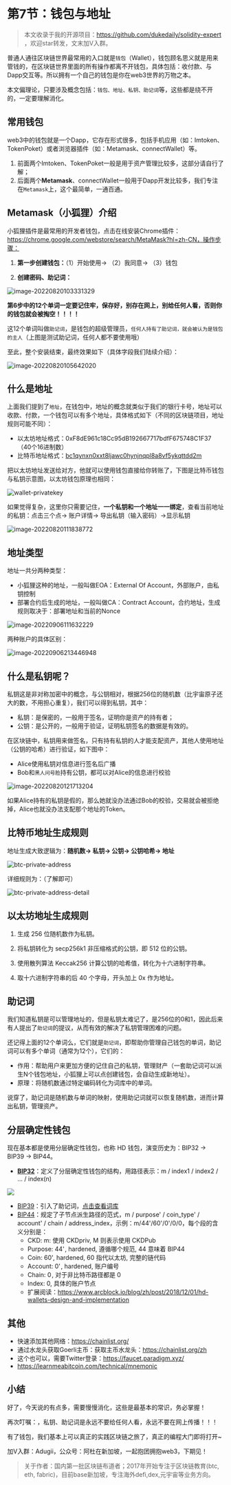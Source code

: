 # 第7节：钱包与地址

> 本文收录于我的开源项目：https://github.com/dukedaily/solidity-expert ，欢迎star转发，文末加V入群。

普通人通往区块链世界最常用的入口就是`钱包`（Wallet），钱包顾名思义就是用来管钱的，在区块链世界里面的所有操作都离不开钱包，具体包括：收付款、与Dapp交互等。所以拥有一个自己的钱包是你在web3世界的万物之本。

本文偏理论，只要涉及概念包括：`钱包、地址、私钥、助记词`等，这些都是绕不开的，一定要理解消化。



## 常用钱包

web3中的钱包就是一个Dapp，它存在形式很多，包括手机应用（如：Imtoken、TokenPoket）或者浏览器插件（如：Metamask、connectWallet）等。

1. 前面两个Imtoken、TokenPoket一般是用于资产管理比较多，这部分请自行了解；
2. 后面两个**Metamask**、connectWallet一般用于Dapp开发比较多，我们专注在`Metamask`上，这个最简单，一通百通。



## Metamask（小狐狸）介绍

小狐狸插件是最常用的开发者钱包，点击在线安装Chrome插件：https://chrome.google.com/webstore/search/MetaMask?hl=zh-CN，操作步骤：

1. **第一步创建钱包：**（1）开始使用-> （2）我同意-> （3）钱包

2. **创建密码、助记词：**

![image-20220820103331329](assets/image-20220820103331329.png)



**第6步中的12个单词一定要记住牢，保存好，别存在网上，别给任何人看，否则你的钱包就会被掏空！！！！**

这12个单词叫做`助记词`，是钱包的超级管理员，`任何人持有了助记词，就会被认为是钱包的主人`（上图是测试助记词，任何人都不要使用哦）



至此，整个安装结束，最终效果如下（具体字段我们陆续介绍）：

![image-20220820105642020](assets/image-20220820105642020.png)



## 什么是地址

上面我们提到了`地址`，在钱包中，地址的概念就类似于我们的银行卡号，地址可以收款、付款，一个钱包可以有多个地址，具体格式如下（不同的区块链项目，地址规则可能不同）：

- 以太坊地址格式：0xF8dE961c18Cc95dB192667717bdfF675748C1F37（40个16进制数）
- 比特币地址格式：[bc1qynxn0xxt8ljawc0hynjnqpl8a8vf5ykqttdd2m](https://www.blockchain.com/btc/address/bc1qynxn0xxt8ljawc0hynjnqpl8a8vf5ykqttdd2m)



把以太坊地址发送给对方，他就可以使用钱包直接给你转账了，下图是比特币钱包与私钥示意图，以太坊钱包原理也相同：

![wallet-privatekey](assets/wallet-privatekey.png)



如果觉得复杂，这里你只需要记住，**一个私钥和一个地址一一绑定**，查看当前地址的私钥：点击三个点-> 账户详情-> 导出私钥（输入密码）->显示私钥

![image-20220820111838772](assets/image-20220820111838772.png)



## 地址类型

地址一共分两种类型：

- 小狐狸这种的地址，一般叫做EOA：External Of Account，外部账户，由私钥控制
- 部署合约后生成的地址，一般叫做CA：Contract Account，合约地址，生成规则取决于：部署地址和当前的Nonce

![image-20220906111632229](assets/image-20220906111632229.png)

两种账户的具体区别：

![image-20220906213446948](assets/image-20220906213446948.png)

## 什么是私钥呢？ 

私钥这是非对称加密中的概念，与公钥相对，根据256位的随机数（比宇宙原子还大的数，不用担心重复），我们可以得到私钥，其中：

- 私钥：是保密的，一般用于签名，证明你是资产的持有者；
- 公钥：是公开的，一般用于验证，证明私钥签名的数据是有效的。



在区块链中，私钥用来做签名，只有持有私钥的人才能支配资产，其他人使用地址（公钥的哈希）进行验证，如下图中：

- Alice使用私钥对信息进行签名后广播
- Bob和`黑人问号脸`持有公钥，都可以对Alice的信息进行校验

![image-20220820121713204](assets/image-20220820121713204.png)



如果Alice持有的私钥是假的，那么她就没办法通过Bob的校验，交易就会被拒绝掉，Alice也就没办法支配那个地址的Token。



## 比特币地址生成规则

地址生成大致逻辑为：**随机数-> 私钥-> 公钥-> 公钥哈希-> 地址**

![btc-private-address](assets/btc-private-address.png)

详细规则为：（了解即可）

![btc-private-address-detail](assets/btc-private-address-detail.png)



## 以太坊地址生成规则

1. 生成 256 位随机数作为私钥。

2. 将私钥转化为 secp256k1 非压缩格式的公钥，即 512 位的公钥。

3. 使用散列算法 Keccak256 计算公钥的哈希值，转化为十六进制字符串。

4. 取十六进制字符串的后 40 个字母，开头加上 0x 作为地址。



## 助记词

我们知道私钥是可以管理地址的，但是私钥太难记了，是256位的0和1，因此后来有人提出了`助记词`的提议，从而有效的解决了私钥管理困难的问题。



还记得上面的12个单词么，它们就是`助记词`，即帮助你管理自己钱包的单词，助记词可以有多个单词（通常为12个），它们的：

- 作用：帮助用户来更加方便的记住自己的私钥，管理财产（一套助记词可以派生N个钱包地址，小狐狸上可以点创建钱包，会自动生成新地址）。
- 原理：将随机数通过特定编码转化为词库中的单词。



说穿了，助记词是随机数与单词的映射，使用助记词就可以恢复随机数，进而计算出私钥，管理资产。



## 分层确定性钱包

现在基本都是使用分层确定性钱包，也称 HD 钱包，演变历史为：BIP32 -> BIP39 -> BIP44。

- **[BIP32](https://github.com/bitcoin/bips/blob/master/bip-0032.mediawiki)**：定义了分层确定性钱包的结构，用路径表示：m / index1 / index2 / ... / index(n)

![](assets/BIP32.png)

- [BIP39](https://github.com/bitcoin/bips/tree/master/bip-0039)：引入了助记词，[点击查看词库](https://github.com/bitcoin/bips/blob/master/bip-0039/english.txt)
- [BIP44](https://github.com/satoshilabs/slips/blob/master/slip-0044.md)：规定了子节点派生路径的范式，m / purpose' / coin_type' / account' / chain / address_index，示例：m/44'/60'/0'/0/0，每个段的含义分别是：
  - CKD: m: 使用 CKDpriv, M 则表示使用 CKDPub
  - Purpose: 44' , hardened, 遵循哪个规范, 44 意味着 BIP44
  - Coin: 60', hardened, 60 指代以太坊, 完整的链代码
  - Account: 0' , hardened, 账户编号
  - Chain: 0 , 对于非比特币路径都是 0
  - Index: 0, 具体的账户节点
  - 扩展阅读：https://www.arcblock.io/blog/zh/post/2018/12/01/hd-wallets-design-and-implementation

## 其他

- 快速添加其他网络：https://chainlist.org/
- 通过水龙头获取Goerli主币：获取主币水龙头：https://chainlist.org/zh
- 这个也可以，需要Twitter登录：https://faucet.paradigm.xyz/
- https://learnmeabitcoin.com/technical/mnemonic



## 小结

好了，今天说的有点多，需要慢慢消化，这些是最基本的常识，务必掌握！



再次叮嘱：，私钥、助记词是永远不要给任何人看，永远不要在网上传播！！！



有了钱包，我们基本上可以真正的实践区块链之旅了，真正的编程大门即将打开~



加V入群：Adugii，公众号：阿杜在新加坡，一起抱团拥抱web3，下期见！



> 关于作者：国内第一批区块链布道者；2017年开始专注于区块链教育(btc, eth, fabric)，目前base新加坡，专注海外defi,dex,元宇宙等业务方向。